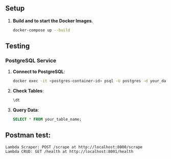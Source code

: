 ## Setup

1. **Build and to start the Docker Images**.
    ```bash
    docker-compose up --build
    ```


## Testing

### PostgreSQL Service

1. **Connect to PostgreSQL**:
    ```bash
    docker exec -it <postgres-container-id> psql -U postgres -d your_database_name
    ```

2. **Check Tables**:
    ```sql
    \dt
    ```

3. **Query Data**:
    ```sql
    SELECT * FROM your_table_name;
    ```

## **Postman test**:
    Lambda Scraper: POST /scrape at http://localhost:8000/scrape
    Lambda CRUD: GET /health at http://localhost:8001/health